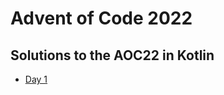 # Advent of Code 2022
## Solutions to the AOC22 in Kotlin

  - [Day 1](https://github.com/pedrogrcorreia/aoc-22/tree/main/src/main/kotlin/day1 "Solution to Day 1 of AOC")
